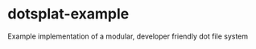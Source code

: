 dotsplat-example
================

Example implementation of a modular, developer friendly dot file system

